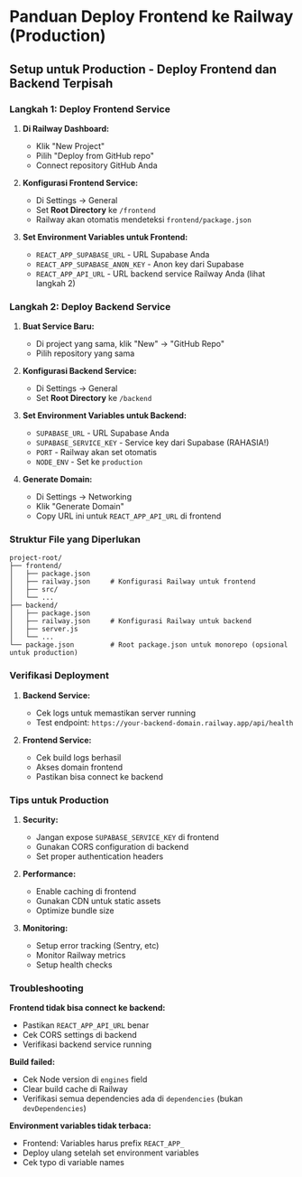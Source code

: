 # Panduan Deploy Frontend ke Railway (Production)

## Setup untuk Production - Deploy Frontend dan Backend Terpisah

### Langkah 1: Deploy Frontend Service

1. **Di Railway Dashboard:**
   - Klik "New Project"
   - Pilih "Deploy from GitHub repo"
   - Connect repository GitHub Anda

2. **Konfigurasi Frontend Service:**
   - Di Settings → General
   - Set **Root Directory** ke `/frontend`
   - Railway akan otomatis mendeteksi `frontend/package.json`

3. **Set Environment Variables untuk Frontend:**
   - `REACT_APP_SUPABASE_URL` - URL Supabase Anda
   - `REACT_APP_SUPABASE_ANON_KEY` - Anon key dari Supabase
   - `REACT_APP_API_URL` - URL backend service Railway Anda (lihat langkah 2)

### Langkah 2: Deploy Backend Service

1. **Buat Service Baru:**
   - Di project yang sama, klik "New" → "GitHub Repo"
   - Pilih repository yang sama

2. **Konfigurasi Backend Service:**
   - Di Settings → General
   - Set **Root Directory** ke `/backend`

3. **Set Environment Variables untuk Backend:**
   - `SUPABASE_URL` - URL Supabase Anda
   - `SUPABASE_SERVICE_KEY` - Service key dari Supabase (RAHASIA!)
   - `PORT` - Railway akan set otomatis
   - `NODE_ENV` - Set ke `production`

4. **Generate Domain:**
   - Di Settings → Networking
   - Klik "Generate Domain"
   - Copy URL ini untuk `REACT_APP_API_URL` di frontend

### Struktur File yang Diperlukan

```
project-root/
├── frontend/
│   ├── package.json
│   ├── railway.json     # Konfigurasi Railway untuk frontend
│   ├── src/
│   └── ...
├── backend/
│   ├── package.json
│   ├── railway.json     # Konfigurasi Railway untuk backend
│   ├── server.js
│   └── ...
└── package.json         # Root package.json untuk monorepo (opsional untuk production)
```

### Verifikasi Deployment

1. **Backend Service:**
   - Cek logs untuk memastikan server running
   - Test endpoint: `https://your-backend-domain.railway.app/api/health`

2. **Frontend Service:**
   - Cek build logs berhasil
   - Akses domain frontend
   - Pastikan bisa connect ke backend

### Tips untuk Production

1. **Security:**
   - Jangan expose `SUPABASE_SERVICE_KEY` di frontend
   - Gunakan CORS configuration di backend
   - Set proper authentication headers

2. **Performance:**
   - Enable caching di frontend
   - Gunakan CDN untuk static assets
   - Optimize bundle size

3. **Monitoring:**
   - Setup error tracking (Sentry, etc)
   - Monitor Railway metrics
   - Setup health checks

### Troubleshooting

**Frontend tidak bisa connect ke backend:**
- Pastikan `REACT_APP_API_URL` benar
- Cek CORS settings di backend
- Verifikasi backend service running

**Build failed:**
- Cek Node version di `engines` field
- Clear build cache di Railway
- Verifikasi semua dependencies ada di `dependencies` (bukan `devDependencies`)

**Environment variables tidak terbaca:**
- Frontend: Variables harus prefix `REACT_APP_`
- Deploy ulang setelah set environment variables
- Cek typo di variable names